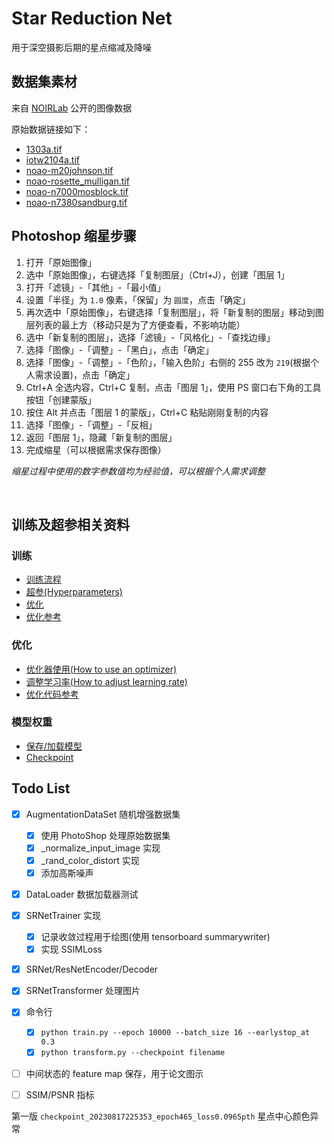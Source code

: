 # Star Reduction Net

用于深空摄影后期的星点缩减及降噪


## 数据集素材

来自 [NOIRLab](https://noirlab.edu/public/) 公开的图像数据

原始数据链接如下：

- [1303a.tif](https://noirlab.edu/public/images/noao1303a/)
- [iotw2104a.tif](https://noirlab.edu/public/images/iotw2104a/)
- [noao-m20johnson.tif](https://noirlab.edu/public/images/noao-m20johnson/)
- [noao-rosette_mulligan.tif](https://noirlab.edu/public/images/noao-rosette_mulligan/)
- [noao-n7000mosblock.tif](https://noirlab.edu/public/images/noao-n7000mosblock/)
- [noao-n7380sandburg.tif](https://noirlab.edu/public/images/noao-n7380sandburg/)

## Photoshop 缩星步骤

1. 打开「原始图像」
2. 选中「原始图像」，右键选择「复制图层」（Ctrl+J），创建「图层 1」
3. 打开「滤镜」-「其他」-「最小值」
3. 设置「半径」为 `1.0` 像素，「保留」为 `圆度`，点击「确定」
4. 再次选中「原始图像」，右键选择「复制图层」，将「新复制的图层」移动到图层列表的最上方（移动只是为了方便查看，不影响功能）
5. 选中「新复制的图层」，选择「滤镜」-「风格化」-「查找边缘」
6. 选择「图像」-「调整」-「黑白」，点击「确定」
7. 选择「图像」-「调整」-「色阶」，「输入色阶」右侧的 255 改为 `219`(根据个人需求设置)，点击「确定」
8. Ctrl+A 全选内容，Ctrl+C 复制，点击「图层 1」，使用 PS 窗口右下角的工具按钮「创建蒙版」
9. 按住 Alt 并点击「图层 1 的蒙版」，Ctrl+C 粘贴刚刚复制的内容
10. 选择「图像」-「调整」-「反相」
11. 返回「图层 1」，隐藏「新复制的图层」
12. 完成缩星（可以根据需求保存图像）

*缩星过程中使用的数字参数值均为经验值，可以根据个人需求调整*

<br/>

## 训练及超参相关资料

### 训练
- [训练流程](https://pytorch.org/tutorials/beginner/introyt/trainingyt.html#training-with-pytorch)
- [超参(Hyperparameters)](https://pytorch.org/tutorials/beginner/basics/optimization_tutorial.html#hyperparameters)
- [优化](https://pytorch.org/tutorials/beginner/basics/optimization_tutorial.html#optimization-loop)
- [优化参考](https://pytorch.org/tutorials/beginner/basics/optimization_tutorial.html#full-implementation)

### 优化
- [优化器使用(How to use an optimizer)](https://pytorch.org/docs/stable/optim.html#how-to-use-an-optimizer)
- [调整学习率(How to adjust learning rate)](https://pytorch.org/docs/stable/optim.html#how-to-adjust-learning-rate)
- [优化代码参考](https://pytorch.org/tutorials/beginner/basics/optimization_tutorial.html#full-implementation)

### 模型权重
- [保存/加载模型](https://pytorch.org/tutorials/beginner/saving_loading_models.html#saving-and-loading-models)
- [Checkpoint](https://pytorch.org/tutorials/recipes/recipes/saving_and_loading_a_general_checkpoint.html#saving-and-loading-a-general-checkpoint-in-pytorch)


## Todo List

- [x] AugmentationDataSet 随机增强数据集
  - [x] 使用 PhotoShop 处理原始数据集
  - [x] _normalize_input_image 实现
  - [x] _rand_color_distort 实现
  - [x] 添加高斯噪声
- [x] DataLoader 数据加载器测试
- [x] SRNetTrainer 实现
  - [x] 记录收敛过程用于绘图(使用 tensorboard summarywriter)
  - [x] 实现 SSIMLoss
- [x] SRNet/ResNetEncoder/Decoder
- [x] SRNetTransformer 处理图片
- [x] 命令行
  - [x] `python train.py --epoch 10000 --batch_size 16 --earlystop_at 0.3`
  - [x] `python transform.py --checkpoint filename`
- [ ] 中间状态的 feature map 保存，用于论文图示
- [ ] SSIM/PSNR 指标


第一版
`checkpoint_20230817225353_epoch465_loss0.0965pth` 星点中心颜色异常